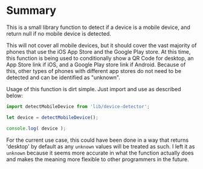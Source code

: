 # Summary

This is a small library function to detect if a device is a mobile device, and return null if no mobile device is detected.

This will not cover all mobile devices, but it should cover the vast majority of phones that use the iOS App Store and the Google Play store. At this time, this function is being used to conditionally show a QR Code for desktop, an App Store link if iOS, and a Google Play store link if Android. Because of this, other types of phones with different app stores do not need to be detected and can be identified as "unknown".

Usage of this function is dirt simple. Just import and use as described below:

```javascript
import detectMobileDevice from 'lib/device-detector';

let device = detectMobileDevice();

console.log( device );
```

For the current use case, this could have been done in a way that returns 'desktop' by default as any `unknown` values will be treated as such. I left it as `unknown` because it seems more accurate in what the function actually does and makes the meaning more flexible to other programmers in the future.
